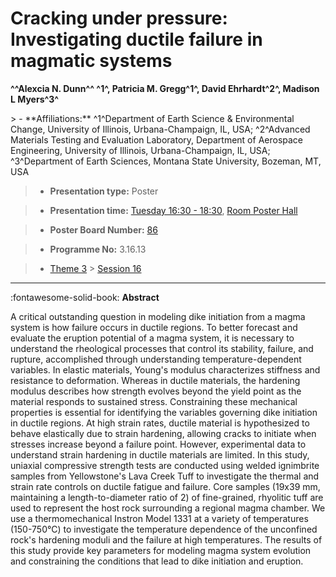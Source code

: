 # Cracking under pressure: Investigating ductile failure in magmatic systems

**^^Alexcia N. Dunn^^ ^1^, Patricia M. Gregg^1^, David Ehrhardt^2^, Madison L Myers^3^**

<!-- more -->> - **Affiliations:** ^1^Department of Earth Science & Environmental Change, University of Illinois, Urbana-Champaign, IL, USA; ^2^Advanced Materials Testing and Evaluation Laboratory, Department of Aerospace Engineering, University of Illinois, Urbana-Champaign, IL, USA; ^3^Department of Earth Sciences, Montana State University, Bozeman, MT, USA   

> - **Presentation type:** Poster

> - **Presentation time:** [Tuesday 16:30 - 18:30](../sessions_comparison.md#__tabbed_2_6), [Room Poster Hall](../maps_venue.md#__tabbed_1_1)

> - **Poster Board Number:** [86](../map_poster_boards.md#tuesday)

> - **Programme No:** 3.16.13

> - [Theme 3](../theme3.md) > [Session 16](../sessions/session-3-16.md)

--- 

:fontawesome-solid-book: **Abstract**

A critical outstanding question in modeling dike initiation from a magma system is how failure occurs in ductile regions. To better forecast and evaluate the eruption potential of a magma system, it is necessary to understand the rheological processes that control its stability, failure, and rupture, accomplished through understanding temperature-dependent variables. In elastic materials, Young's modulus characterizes stiffness and resistance to deformation. Whereas in ductile materials, the hardening modulus describes how strength evolves beyond the yield point as the material responds to sustained stress. Constraining these mechanical properties is essential for identifying the variables governing dike initiation in ductile regions. At high strain rates, ductile material is hypothesized to behave elastically due to strain hardening, allowing cracks to initiate when stresses increase beyond a failure point. However, experimental data to understand strain hardening in ductile materials are limited. In this study, uniaxial compressive strength tests are conducted using welded ignimbrite samples from Yellowstone's Lava Creek Tuff to investigate the thermal and strain rate controls on ductile fatigue and failure. Core samples (19x39 mm, maintaining a length-to-diameter ratio of 2) of fine-grained, rhyolitic tuff are used to represent the host rock surrounding a regional magma chamber. We use a thermomechanical Instron Model 1331 at a variety of temperatures (150-750°C) to investigate the temperature dependence of the unconfined rock's hardening moduli and the failure at high temperatures. The results of this study provide key parameters for modeling magma system evolution and constraining the conditions that lead to dike initiation and eruption.  

